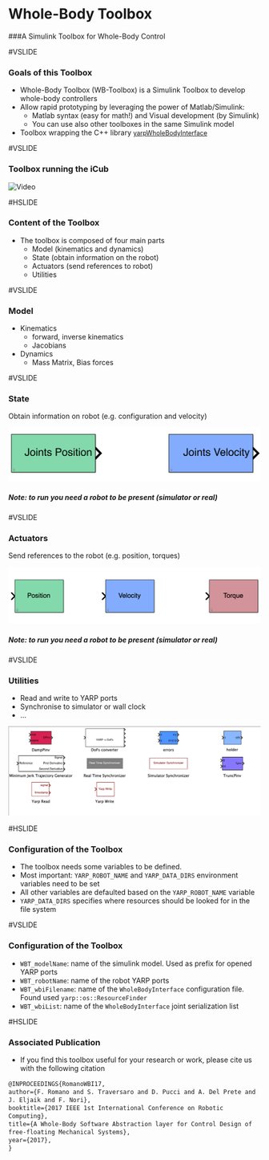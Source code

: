 

# Whole-Body Toolbox
###A Simulink Toolbox for Whole-Body Control

#VSLIDE

### Goals of this Toolbox

- Whole-Body Toolbox (WB-Toolbox) is a Simulink Toolbox to develop whole-body controllers
- Allow rapid prototyping by leveraging the power of Matlab/Simulink:
    - Matlab syntax (easy for math!) and Visual development (by Simulink)
    - You can use also other toolboxes in the same Simulink model
- Toolbox wrapping the C++ library <span style="font-size: 90%;"> [yarpWholeBodyInterface](https://github.com/robotology/yarp-wholebodyinterface)</span>

#VSLIDE

### Toolbox running the iCub


![Video](https://www.youtube.com/embed/UXU3KSa201o)


#HSLIDE

### Content of the Toolbox

- The toolbox is composed of four main parts
    - Model (kinematics and dynamics)
    - State (obtain information on the robot)
    - Actuators (send references to robot)
    - Utilities

#VSLIDE

### Model

- Kinematics
     - forward, inverse kinematics
     - Jacobians
- Dynamics
     - Mass Matrix, Bias forces

#VSLIDE

### State

Obtain information on robot (e.g. configuration and velocity)

![State](presentation/state.png)

##### Note: to run you need a robot to be present (simulator or real)

#VSLIDE

### Actuators

Send references to the robot (e.g. position, torques)

![Actuators](presentation/actuators.png)

##### Note: to run you need a robot to be present (simulator or real)

#VSLIDE

### Utilities

- Read and write to YARP ports
- Synchronise to simulator or wall clock 
- ...

![Utilities](presentation/utilities.png)


#HSLIDE

### Configuration of the Toolbox

- The toolbox needs some variables to be defined.
- Most important: `YARP_ROBOT_NAME` and `YARP_DATA_DIRS` environment variables need to be set
- All other variables are defaulted based on the `YARP_ROBOT_NAME` variable
- `YARP_DATA_DIRS` specifies where resources should be looked for in the file system

#VSLIDE

### Configuration of the Toolbox

- `WBT_modelName`: name of the simulink model. Used as prefix for opened YARP ports
- `WBT_robotName`: name of the robot YARP ports
- `WBT_wbiFilename`: name of the `WholeBodyInterface` configuration file. Found used `yarp::os::ResourceFinder`
- `WBT_wbiList`: name of the `WholeBodyInterface` joint serialization list


#HSLIDE

### Associated Publication

- If you find this toolbox useful for your research or work, please cite us with the following citation

```TeX
@INPROCEEDINGS{RomanoWBI17, 
author={F. Romano and S. Traversaro and D. Pucci and A. Del Prete and J. Eljaik and F. Nori}, 
booktitle={2017 IEEE 1st International Conference on Robotic Computing}, 
title={A Whole-Body Software Abstraction layer for Control Design of free-floating Mechanical Systems}, 
year={2017}, 
}
```